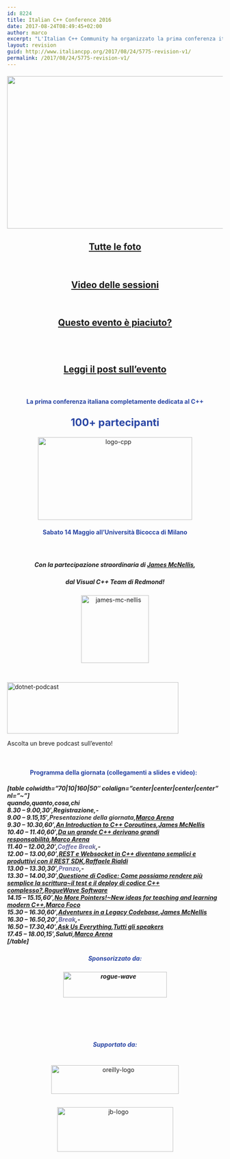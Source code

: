 ```yaml
---
id: 8224
title: Italian C++ Conference 2016
date: 2017-08-24T08:49:45+02:00
author: marco
excerpt: "L'Italian C++ Community ha organizzato la prima conferenza italiana completamente dedicata al C++, con la partecipazione straordinaria di James McNellis, senior engineer del Visual C++ a Redmond. Evento gratuito, sponsorizzato da RogueWave Software - leader mondiale di tool di supporto allo sviluppo software - e supportato dai nostri partner O'Reilly Media e JetBrains, ha ospitato 5 talk tecnici da 60', un talk sponsor da 30' e un panel Q/A da 40'. Con la partecipazione di oltre 100 persone!"
layout: revision
guid: http://www.italiancpp.org/2017/08/24/5775-revision-v1/
permalink: /2017/08/24/5775-revision-v1/
---
```

<h4 style="text-align: center;">
  <img loading="lazy" class="aligncenter wp-image-7254" src="http://www.italiancpp.org/wp-content/uploads/2016/05/DSC_2591-1024x683.jpg" width="534" height="356" srcset="http://192.168.64.2/wordpress/wp-content/uploads/2016/05/DSC_2591-1024x683.jpg 1024w, http://192.168.64.2/wordpress/wp-content/uploads/2016/05/DSC_2591-300x200.jpg 300w, http://192.168.64.2/wordpress/wp-content/uploads/2016/05/DSC_2591-768x512.jpg 768w, http://192.168.64.2/wordpress/wp-content/uploads/2016/05/DSC_2591-600x400.jpg 600w" sizes="(max-width: 534px) 100vw, 534px" />
</h4>

<h2 style="text-align: center;">
  <a href="https://www.facebook.com/photo.php?fbid=10154675914456057&set=oa.883545501780439&type=3&theater" target="_blank" rel="noopener noreferrer">Tutte le foto<br /> </a>
</h2>

<span style="color: #ffffff;"> </span>

<h2 style="text-align: center;">
  <a href="https://www.youtube.com/playlist?list=PLsCm1Hs016LUOIdOmvp2cOgMuaQlPsVZK" target="_blank" rel="noopener noreferrer">Video delle sessioni</a>
</h2>

<span style="color: #ffffff;"> </span>

<h2 style="text-align: center;">
  <a href="http://joind.in/event/italian-c-conference-2016/schedule" target="_blank" rel="noopener noreferrer">Questo evento è piaciuto?</a>
</h2>

<h2 style="text-align: center;">
   <span style="color: #ffffff;"> </span>
</h2>

<h2 style="text-align: center;">
  <a href="http://www.italiancpp.org/2016/05/20/italian-cpp-conference-2016/" target="_blank" rel="noopener noreferrer">Leggi il post sull&#8217;evento</a>
</h2>

&nbsp;

<h4 style="text-align: center;">
  <span style="color: #2945a4;">La prima conferenza italiana completamente dedicata al C++</span>
</h4>

<h3 style="text-align: center;">
  <span style="color: #2945a4; font-size: 24px; line-height: 1.5em;">100+ partecipanti</span>
</h3>

<p style="text-align: center;">
  <a href="http://italiancpp-conf-2016.eventbrite.it" rel="attachment wp-att-5227"><img loading="lazy" class="aligncenter wp-image-5227 size-full" src="http://www.italiancpp.org/wp-content/uploads/2013/06/logo-cpp.jpg" alt="logo-cpp" width="360" height="193" srcset="http://192.168.64.2/wordpress/wp-content/uploads/2013/06/logo-cpp.jpg 360w, http://192.168.64.2/wordpress/wp-content/uploads/2013/06/logo-cpp-300x161.jpg 300w, http://192.168.64.2/wordpress/wp-content/uploads/2013/06/logo-cpp-250x134.jpg 250w" sizes="(max-width: 360px) 100vw, 360px" /></a>
</p>

<h4 style="text-align: center;">
  <span style="color: #2945a4;">Sabato 14 Maggio all&#8217;Università Bicocca di Milano</span>
</h4>

<span style="color: #ffffff;"> </span>

<h3 style="text-align: center;">
</h3>

<h5 style="text-align: center;">
  Con la partecipazione straordinaria di <a href="https://twitter.com/JamesMcNellis" target="_blank" rel="noopener noreferrer">James McNellis</a>,
</h5>

<h5 style="text-align: center;">
  dal Visual C++ Team di Redmond!
</h5>

<p style="text-align: center;">
  <img loading="lazy" class="aligncenter wp-image-5776" src="http://www.italiancpp.org/wp-content/uploads/2016/03/james-mc-nellis.jpg" alt="james-mc-nellis" width="158" height="158" srcset="http://192.168.64.2/wordpress/wp-content/uploads/2016/03/james-mc-nellis.jpg 512w, http://192.168.64.2/wordpress/wp-content/uploads/2016/03/james-mc-nellis-150x150.jpg 150w, http://192.168.64.2/wordpress/wp-content/uploads/2016/03/james-mc-nellis-300x300.jpg 300w, http://192.168.64.2/wordpress/wp-content/uploads/2016/03/james-mc-nellis-250x250.jpg 250w" sizes="(max-width: 158px) 100vw, 158px" /><a id="agenda"></a>
</p>

&nbsp;

<div id="attachment_4729" style="width: 410px" class="wp-caption aligncenter">
  <a href="http://www.dotnetpodcast.com/show/card/113" target="_blank" rel="noopener noreferrer"><img aria-describedby="caption-attachment-4729" loading="lazy" class="wp-image-4729 size-full" src="http://www.italiancpp.org/wp-content/uploads/2013/04/dotnet-podcast.png" alt="dotnet-podcast" width="400" height="120" srcset="http://192.168.64.2/wordpress/wp-content/uploads/2013/04/dotnet-podcast.png 400w, http://192.168.64.2/wordpress/wp-content/uploads/2013/04/dotnet-podcast-300x90.png 300w, http://192.168.64.2/wordpress/wp-content/uploads/2013/04/dotnet-podcast-250x75.png 250w" sizes="(max-width: 400px) 100vw, 400px" /></a>
  
  <p id="caption-attachment-4729" class="wp-caption-text">
    Ascolta un breve podcast sull&#8217;evento!
  </p>
</div>

&nbsp;

<h4 style="text-align: center;">
  <span style="color: #2945a4;">Programma della giornata (collegamenti a slides e video):</span> <span style="color: #ffffff;"> </span>
</h4>

<h5 style="text-align: left;">
  [table colwidth=&#8221;70|10|160|50&#8243; colalign=&#8221;center|center|center|center&#8221; nl=&#8221;~&#8221;]<br /> quando,quanto,cosa,chi<br /> 8.30 &#8211; 9.00,30&#8242;,Registrazione,-<br /> 9.00 &#8211; 9.15,15&#8242;,<span style="color: #333333;">Presentazione della giornata</span>,<a href="http://www.italiancpp.org/speakers-conference-2016/#marco-arena" target="_blank" rel="noopener noreferrer">Marco Arena</a><br /> 9.30 &#8211; 10.30,60&#8242;,<a href="http://www.italiancpp.org/eventi/sessioni-conference-2016/#resumable" target="_blank" rel="noopener noreferrer">An Introduction to C++ Coroutines</a>,<a href="http://www.italiancpp.org/speakers-conference-2016#james" target="_blank" rel="noopener noreferrer">James McNellis</a><br /> 10.40 &#8211; 11.40,60&#8242;,<a href="http://www.italiancpp.org/eventi/sessioni-conference-2016/#responsibility" target="_blank" rel="noopener noreferrer">Da un grande C++ derivano grandi responsabilità</a>,<a href="http://www.italiancpp.org/speakers-conference-2016/#marco-arena" target="_blank" rel="noopener noreferrer">Marco Arena</a><br /> 11.40 &#8211; 12.00,20&#8242;,<span style="color: #666699;">Coffee Break</span>,-<br /> 12.00 &#8211; 13.00,60&#8242;,<a href="http://www.italiancpp.org/eventi/sessioni-conference-2016#rest" target="_blank" rel="noopener noreferrer">REST e Websocket in C++ diventano semplici e produttivi con il REST SDK</a>,<a href="http://www.italiancpp.org/speakers-conference-2016/#raf" target="_blank" rel="noopener noreferrer">Raffaele Rialdi</a><br /> 13.00 &#8211; 13.30,30&#8242;,<span style="color: #666699;">Pranzo</span>,-<br /> 13.30 &#8211; 14.00,30&#8242;,<a href="http://www.italiancpp.org/eventi/sessioni-conference-2016/#roguewave">Questione di Codice: Come possiamo rendere più semplice la scrittura~il test e il deploy di codice C++ complesso?</a>,<a href="http://www.roguewave.com/">RogueWave Software</a><br /> 14.15 &#8211; 15.15,60&#8242;,<a href="http://www.italiancpp.org/eventi/sessioni-conference-2016/#teaching" target="_blank" rel="noopener noreferrer">No More Pointers!~New ideas for teaching and learning modern C++</a>,<a href="http://www.italiancpp.org/speakers-conference-2016/#marco-foco" target="_blank" rel="noopener noreferrer">Marco Foco</a><br /> 15.30 &#8211; 16.30,60&#8242;,<a href="http://www.italiancpp.org/eventi/sessioni-conference-2016/#crt" target="_blank" rel="noopener noreferrer">Adventures in a Legacy Codebase</a>,<a href="http://www.italiancpp.org/speakers-conference-2016#james" target="_blank" rel="noopener noreferrer">James McNellis</a><br /> 16.30 &#8211; 16.50,20&#8242;,<span style="color: #666699;">Break</span>,-<br /> 16.50 &#8211; 17.30,40&#8242;,<a href="http://www.italiancpp.org/eventi/sessioni-conference-2016/#panel" target="_blank" rel="noopener noreferrer">Ask Us Everything</a>,<a href="http://www.italiancpp.org/speakers-conference-2016" target="_blank" rel="noopener noreferrer">Tutti gli speakers</a><br /> 17.45 &#8211; 18.00,15&#8242;,Saluti,<a href="http://www.italiancpp.org/speakers-conference-2016/#marco-arena" target="_blank" rel="noopener noreferrer">Marco Arena</a><br /> [/table]
</h5>

<h5 style="text-align: center;">
  <span style="color: #2945a4;">Sponsorizzato da:</span>
</h5>

<h5 style="text-align: center;">
  <a href="http://www.roguewave.com/"><img loading="lazy" class="aligncenter wp-image-5789 size-full" src="http://www.italiancpp.org/wp-content/uploads/2013/06/rogue-wave.png" alt="rogue-wave" width="242" height="60" /></a>
</h5>

<span style="color: #ffffff;"> </span>

<h5 style="text-align: center;">
  <span style="color: #ffffff;"> </span>
</h5>

<h5 style="text-align: center;">
  <span style="color: #2945a4;">Supportato da:<br /> <span style="color: #ffffff;"> </span></span>
</h5>

<p style="text-align: center;">
  <a href="http://www.oreilly.com"><img loading="lazy" class="aligncenter wp-image-4892" src="http://www.italiancpp.org/wp-content/uploads/2015/03/oreilly-logo.gif" alt="oreilly-logo" width="298" height="67" /></a>
</p>

<p style="text-align: center;">
  <span style="color: #ffffff;"> </span><br /> <a href="http://jetbrains.com"><img loading="lazy" class="aligncenter wp-image-4893" src="http://www.italiancpp.org/wp-content/uploads/2015/03/jb-logo.gif" alt="jb-logo" width="271" height="104" /></a>
</p>